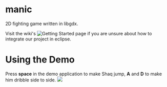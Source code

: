 # manic
2D fighting game written in libgdx.

Visit the wiki's ![Getting Started](https://github.com/Lorenzsj/manic/wiki) page if you are unsure about how to integrate our project in eclipse.

# Using the Demo
Press **space** in the demo application to make Shaq jump, **A** and **D** to make him dribble side to side.
![](http://i.imgur.com/B2WU5pF.png)


